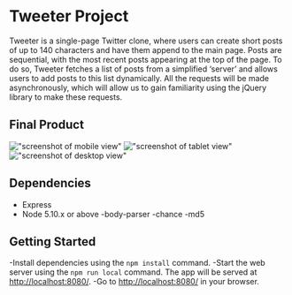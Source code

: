 # Tweeter Project

Tweeter is a single-page Twitter clone, where users can create short posts of up to 140 characters and have them append to the main page. Posts are sequential, with the most recent posts appearing at the top of the page. To do so, Tweeter fetches a list of posts from a simplified ‘server’ and allows users to add posts to this list dynamically. All the requests will be made asynchronously, which will allow us to gain familiarity using the jQuery library to make these requests.

## Final Product

!["screenshot of mobile view"]()
!["screenshot of tablet view"]()
!["screenshot of desktop view"]()


## Dependencies

- Express
- Node 5.10.x or above
-body-parser
-chance
-md5


## Getting Started

-Install dependencies using the `npm install` command.
-Start the web server using the `npm run local` command. The app will be served at <http://localhost:8080/>.
-Go to <http://localhost:8080/> in your browser.
